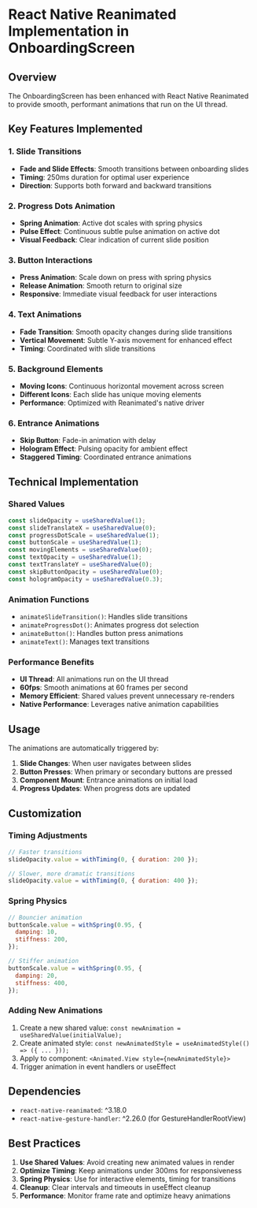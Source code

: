 # React Native Reanimated Implementation in OnboardingScreen

## Overview
The OnboardingScreen has been enhanced with React Native Reanimated to provide smooth, performant animations that run on the UI thread.

## Key Features Implemented

### 1. Slide Transitions
- **Fade and Slide Effects**: Smooth transitions between onboarding slides
- **Timing**: 250ms duration for optimal user experience
- **Direction**: Supports both forward and backward transitions

### 2. Progress Dots Animation
- **Spring Animation**: Active dot scales with spring physics
- **Pulse Effect**: Continuous subtle pulse animation on active dot
- **Visual Feedback**: Clear indication of current slide position

### 3. Button Interactions
- **Press Animation**: Scale down on press with spring physics
- **Release Animation**: Smooth return to original size
- **Responsive**: Immediate visual feedback for user interactions

### 4. Text Animations
- **Fade Transition**: Smooth opacity changes during slide transitions
- **Vertical Movement**: Subtle Y-axis movement for enhanced effect
- **Timing**: Coordinated with slide transitions

### 5. Background Elements
- **Moving Icons**: Continuous horizontal movement across screen
- **Different Icons**: Each slide has unique moving elements
- **Performance**: Optimized with Reanimated's native driver

### 6. Entrance Animations
- **Skip Button**: Fade-in animation with delay
- **Hologram Effect**: Pulsing opacity for ambient effect
- **Staggered Timing**: Coordinated entrance animations

## Technical Implementation

### Shared Values
```javascript
const slideOpacity = useSharedValue(1);
const slideTranslateX = useSharedValue(0);
const progressDotScale = useSharedValue(1);
const buttonScale = useSharedValue(1);
const movingElements = useSharedValue(0);
const textOpacity = useSharedValue(1);
const textTranslateY = useSharedValue(0);
const skipButtonOpacity = useSharedValue(0);
const hologramOpacity = useSharedValue(0.3);
```

### Animation Functions
- `animateSlideTransition()`: Handles slide transitions
- `animateProgressDot()`: Animates progress dot selection
- `animateButton()`: Handles button press animations
- `animateText()`: Manages text transitions

### Performance Benefits
- **UI Thread**: All animations run on the UI thread
- **60fps**: Smooth animations at 60 frames per second
- **Memory Efficient**: Shared values prevent unnecessary re-renders
- **Native Performance**: Leverages native animation capabilities

## Usage

The animations are automatically triggered by:
1. **Slide Changes**: When user navigates between slides
2. **Button Presses**: When primary or secondary buttons are pressed
3. **Component Mount**: Entrance animations on initial load
4. **Progress Updates**: When progress dots are updated

## Customization

### Timing Adjustments
```javascript
// Faster transitions
slideOpacity.value = withTiming(0, { duration: 200 });

// Slower, more dramatic transitions
slideOpacity.value = withTiming(0, { duration: 400 });
```

### Spring Physics
```javascript
// Bouncier animation
buttonScale.value = withSpring(0.95, {
  damping: 10,
  stiffness: 200,
});

// Stiffer animation
buttonScale.value = withSpring(0.95, {
  damping: 20,
  stiffness: 400,
});
```

### Adding New Animations
1. Create a new shared value: `const newAnimation = useSharedValue(initialValue);`
2. Create animated style: `const newAnimatedStyle = useAnimatedStyle(() => ({ ... }));`
3. Apply to component: `<Animated.View style={newAnimatedStyle}>`
4. Trigger animation in event handlers or useEffect

## Dependencies
- `react-native-reanimated`: ^3.18.0
- `react-native-gesture-handler`: ^2.26.0 (for GestureHandlerRootView)

## Best Practices
1. **Use Shared Values**: Avoid creating new animated values in render
2. **Optimize Timing**: Keep animations under 300ms for responsiveness
3. **Spring Physics**: Use for interactive elements, timing for transitions
4. **Cleanup**: Clear intervals and timeouts in useEffect cleanup
5. **Performance**: Monitor frame rate and optimize heavy animations 